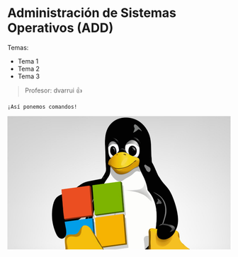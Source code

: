 # Administración de Sistemas Operativos (ADD)

Temas:
* Tema 1
* Tema 2
* Tema 3

>Profesor: dvarrui :+1:

```
¡Así ponemos comandos!
```
![linux y windows](img/add.jpg)
